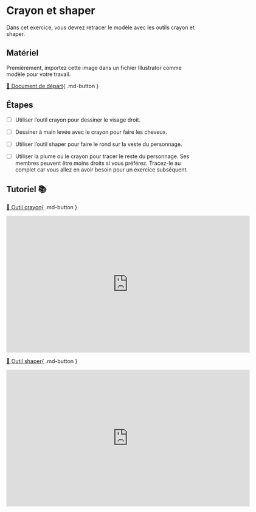 # Crayon et shaper
Dans cet exercice, vous devrez retracer le modèle avec les outils crayon et shaper.   

      

## Matériel

Premièrement, importez cette image dans un fichier Illustrator comme modèle pour votre travail.   

[📁 Document de départ](https://cmontmorency365.sharepoint.com/:i:/s/TIM-582214-Animation2d77/ERCFgQ5vR1FFlL3RzsMmr8EBUBBoWTxsQqMoaXGffBHhUQ?e=PLJnwf){ .md-button }       

      

## Étapes

- [ ] Utiliser l’outil crayon pour dessiner le visage droit.
- [ ] Dessiner à main levée avec le crayon pour faire les cheveux.
- [ ] Utiliser l’outil shaper pour faire le rond sur la veste du personnage.
- [ ] Utiliser la plume ou le crayon pour tracer le reste du personnage. Ses membres peuvent être moins droits si vous préférez.  Tracez-le au complet car vous allez en avoir besoin pour un exercice subséquent.

      

## Tutoriel 📚
[📁 Outil crayon](https://cmontmorency365.sharepoint.com/:v:/s/TIM-582214-Animation2d77/EZWajZIAX0pOj-Ey1MAykLcB1yQPRt9zX8DZHirIkRqq_w?e=gno8Vp){ .md-button }       

<iframe src="https://cmontmorency365.sharepoint.com/sites/TIM-582214-Animation2d77/_layouts/15/embed.aspx?UniqueId=928d9a95-5f00-4e4a-8fe1-32d4c03290b7&embed=%7B%22ust%22%3Atrue%2C%22hv%22%3A%22CopyEmbedCode%22%7D&referrer=StreamWebApp&referrerScenario=EmbedDialog.Create" width="640" height="360" frameborder="0" scrolling="no" allowfullscreen title="02_exercice_crayon.mp4"></iframe>

[📁 Outil shaper](https://cmontmorency365.sharepoint.com/:v:/s/TIM-582214-Animation2d77/Ef1TjjvjbjhAtZ8e69VC-UcByeZDRGWB510iZODaHbimuA?e=vKzBFM){ .md-button }       

<iframe src="https://cmontmorency365.sharepoint.com/sites/TIM-582214-Animation2d77/_layouts/15/embed.aspx?UniqueId=3b8e53fd-6ee3-4038-b59f-1eebd542f947&embed=%7B%22ust%22%3Atrue%2C%22hv%22%3A%22CopyEmbedCode%22%7D&referrer=StreamWebApp&referrerScenario=EmbedDialog.Create" width="640" height="360" frameborder="0" scrolling="no" allowfullscreen title="01_outil_shaper.mp4"></iframe>
